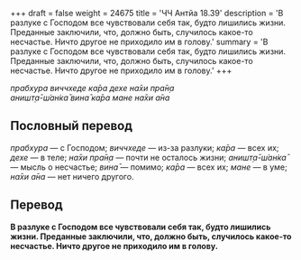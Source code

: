 +++
draft = false
weight = 24675
title = 'ЧЧ Антйа 18.39'
description = 'В разлуке с Господом все чувствовали себя так, будто лишились жизни. Преданные заключили, что, должно быть, случилось какое-то несчастье. Ничто другое не приходило им в голову.'
summary = 'В разлуке с Господом все чувствовали себя так, будто лишились жизни. Преданные заключили, что, должно быть, случилось какое-то несчастье. Ничто другое не приходило им в голову.'
+++

_прабхура виччхеде ка̄ра дехе на̄хи пра̄н̣а  
аништ̣а̄-ш́ан̇ка̄ вина̄ ка̄ра мане на̄хи а̄на_

## Пословный перевод

_прабхура_ — с Господом; _виччхеде_ — из-за разлуки; _ка̄ра_ — всех их; _дехе_ — в теле; _на̄хи_ _пра̄н̣а_ — почти не осталось жизни; _аништ̣а̄_\-_ш́ан̇ка̄_ — мысль о несчастье; _вина̄_ — помимо; _ка̄ра_ — всех их; _мане_ — в уме; _на̄хи_ _а̄на_ — нет ничего другого.

## Перевод

**В разлуке с Господом все чувствовали себя так, будто лишились жизни. Преданные заключили, что, должно быть, случилось какое-то несчастье. Ничто другое не приходило им в голову.**
